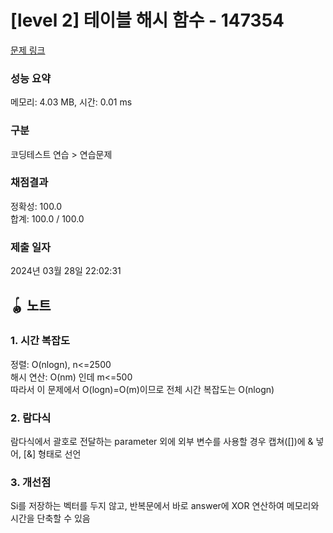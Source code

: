 # [level 2] 테이블 해시 함수 - 147354 

[문제 링크](https://school.programmers.co.kr/learn/courses/30/lessons/147354) 

### 성능 요약

메모리: 4.03 MB, 시간: 0.01 ms

### 구분

코딩테스트 연습 > 연습문제

### 채점결과

정확성: 100.0<br/>합계: 100.0 / 100.0

### 제출 일자

2024년 03월 28일 22:02:31

## 🪀 노트
### 1. 시간 복잡도
정렬: O(nlogn), n<=2500<br/>
해시 연산: O(nm) 인데 m<=500<br/>
따라서 이 문제에서 O(logn)=O(m)이므로 전체 시간 복잡도는 O(nlogn)
### 2. 람다식
람다식에서 괄호로 전달하는 parameter 외에 외부 변수를 사용할 경우 캡쳐([])에 & 넣어, [&] 형태로 선언
### 3. 개선점
Si를 저장하는 벡터를 두지 않고, 반복문에서 바로 answer에 XOR 연산하여 메모리와 시간을 단축할 수 있음
